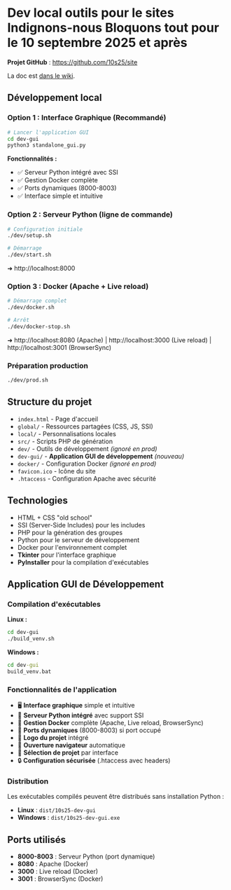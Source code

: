 # Dev local outils pour le sites Indignons-nous Bloquons tout pour le 10 septembre 2025 et après

**Projet GitHub** : https://github.com/10s25/site

La doc est [dans le wiki](https://github.com/10s25/site/wiki).

## Développement local

### Option 1 : Interface Graphique (Recommandé)
```bash
# Lancer l'application GUI
cd dev-gui
python3 standalone_gui.py
```
**Fonctionnalités :**
- ✅ Serveur Python intégré avec SSI
- ✅ Gestion Docker complète
- ✅ Ports dynamiques (8000-8003)
- ✅ Interface simple et intuitive

### Option 2 : Serveur Python (ligne de commande)
```bash
# Configuration initiale
./dev/setup.sh

# Démarrage
./dev/start.sh
```
➜ http://localhost:8000

### Option 3 : Docker (Apache + Live reload)
```bash
# Démarrage complet
./dev/docker.sh

# Arrêt
./dev/docker-stop.sh
```
➜ http://localhost:8080 (Apache) | http://localhost:3000 (Live reload) | http://localhost:3001 (BrowserSync)

### Préparation production
```bash
./dev/prod.sh
```

## Structure du projet

- `index.html` - Page d'accueil
- `global/` - Ressources partagées (CSS, JS, SSI)
- `local/` - Personnalisations locales
- `src/` - Scripts PHP de génération
- `dev/` - Outils de développement *(ignoré en prod)*
- `dev-gui/` - **Application GUI de développement** *(nouveau)*
- `docker/` - Configuration Docker *(ignoré en prod)*
- `favicon.ico` - Icône du site
- `.htaccess` - Configuration Apache avec sécurité

## Technologies

- HTML + CSS "old school"
- SSI (Server-Side Includes) pour les includes
- PHP pour la génération des groupes
- Python pour le serveur de développement
- Docker pour l'environnement complet
- **Tkinter** pour l'interface graphique
- **PyInstaller** pour la compilation d'exécutables

## Application GUI de Développement

### Compilation d'exécutables

**Linux :**
```bash
cd dev-gui
./build_venv.sh
```

**Windows :**
```cmd
cd dev-gui
build_venv.bat
```

### Fonctionnalités de l'application

- 🖥️ **Interface graphique** simple et intuitive
- 🐍 **Serveur Python intégré** avec support SSI
- 🐳 **Gestion Docker** complète (Apache, Live reload, BrowserSync)
- 🔄 **Ports dynamiques** (8000-8003) si port occupé
- 🎨 **Logo du projet** intégré
- 📱 **Ouverture navigateur** automatique
- 📁 **Sélection de projet** par interface
- 🔒 **Configuration sécurisée** (.htaccess avec headers)

### Distribution

Les exécutables compilés peuvent être distribués sans installation Python :
- **Linux** : `dist/10s25-dev-gui`
- **Windows** : `dist/10s25-dev-gui.exe`

## Ports utilisés

- **8000-8003** : Serveur Python (port dynamique)
- **8080** : Apache (Docker)
- **3000** : Live reload (Docker)
- **3001** : BrowserSync (Docker)
